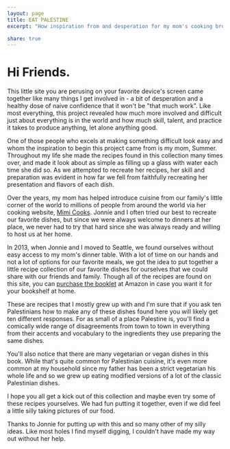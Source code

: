 ```yaml
---
layout: page
title: EAT PALESTINE
excerpt: "How inspiration from and desperation for my mom's cooking brought EAT PALESTINE together."

share: true
---
```


# Hi Friends.

This little site you are perusing on your favorite device's screen came together like many things I get involved in - a bit of desperation and a healthy dose of naive confidence that it won't be "that much work". Like most everything, this project revealed how much more involved and difficult just about everything is in the world and how much skill, talent, and practice it takes to produce anything, let alone anything good.

One of those people who excels at making something difficult look easy and whom the inspiration to begin this project came from is my mom, Summer. Throughout my life she made the recipes found in this collection many times over, and made it look about as simple as filling up a glass with water each time she did so. As we attempted to recreate her recipes, her skill and preparation was evident in how far we fell from faithfully recreating her presentation and flavors of each dish.

Over the years, my mom has helped introduce cuisine from our family's little corner of the world to millions of people from around the world via her cooking website, [Mimi Cooks](http://www.mimicooks.com). Jonnie and I often tried our best to recreate our favorite dishes, but since we were always welcome to dinners at her place, we never had to try that hard since she was always ready and willing to host us at her home.

In 2013, when Jonnie and I moved to Seattle, we found ourselves without easy access to my mom's dinner table. With a lot of time on our hands and not a lot of options for our favorite meals, we got the idea to put together a little recipe collection of our favorite dishes for ourselves that we could share with our friends and family. Though all of the recipes are found on this site, you can [purchase the booklet](http://www.amazon.com/PALESTINE-Jonnie-Rettele-Mustafa-Shabib/dp/1320291627) at Amazon in case you want it for your bookshelf at home.

These are recipes that I mostly grew up with and I'm sure that if you ask ten Palestinians how to make any of these dishes found here you will likely get ten different responses. For as small of a place Palestine is, you'll find a comically wide range of disagreements from town to town in everything from their accents and vocabulary to the ingredients they use preparing the same dishes.

You'll also notice that there are many vegetarian or vegan dishes in this book. While that's quite common for Palestinian cuisine, it's even more common at my household since my father has been a strict vegetarian his whole life and so we grew up eating modified  versions of a lot of the classic Palestinian dishes.

I hope you all get a kick out of this collection and maybe even try some of these recipes yourselves. We had fun putting it together, even if we did feel a little silly taking pictures of our food.

Thanks to Jonnie for putting up with this and so many other of my silly ideas. Like most holes I find myself digging, I couldn't have made my way out without her help.
